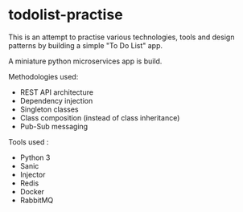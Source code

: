 # todolist-practise
This is an attempt to practise various technologies, tools and design patterns by building a simple "To Do List" app.

A miniature python microservices app is build. 

Methodologies used:
 - REST API architecture
 - Dependency injection
 - Singleton classes 
 - Class composition (instead of class inheritance)
 - Pub-Sub messaging

Tools used :
  - Python 3
  - Sanic
  - Injector
  - Redis
  - Docker
  - RabbitMQ

